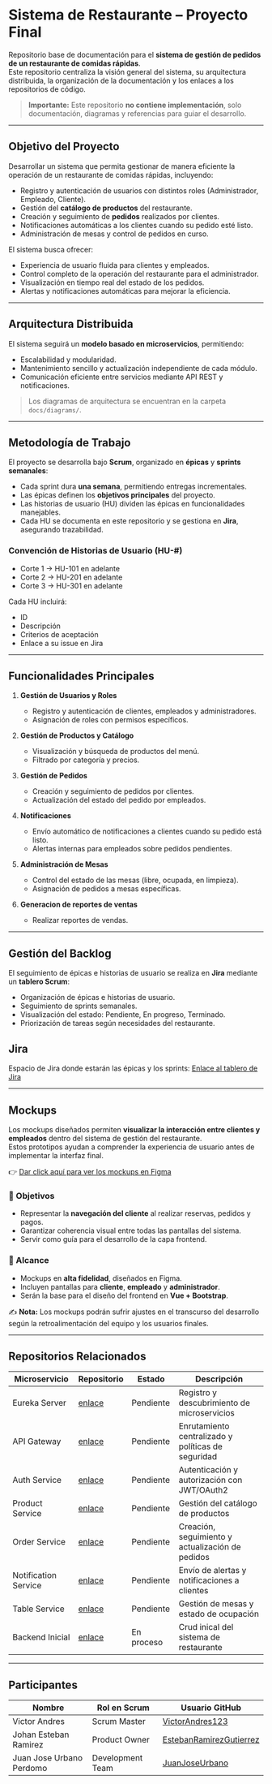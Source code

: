 # Sistema de Restaurante – Proyecto Final

Repositorio base de documentación para el **sistema de gestión de pedidos de un restaurante de comidas rápidas**.  
Este repositorio centraliza la visión    general del sistema, su arquitectura distribuida, la organización de la documentación y los enlaces a los repositorios de código.

> **Importante:** Este repositorio **no contiene implementación**, solo documentación, diagramas y referencias para guiar el desarrollo.

---

## Objetivo del Proyecto
Desarrollar un sistema que permita gestionar de manera eficiente la operación de un restaurante de comidas rápidas, incluyendo:

- Registro y autenticación de usuarios con distintos roles (Administrador, Empleado, Cliente).  
- Gestión del **catálogo de productos** del restaurante.  
- Creación y seguimiento de **pedidos** realizados por clientes.  
- Notificaciones automáticas a los clientes cuando su pedido esté listo.  
- Administración de mesas y control de pedidos en curso.  

El sistema busca ofrecer:

- Experiencia de usuario fluida para clientes y empleados.  
- Control completo de la operación del restaurante para el administrador.  
- Visualización en tiempo real del estado de los pedidos.  
- Alertas y notificaciones automáticas para mejorar la eficiencia.

---

## Arquitectura Distribuida
El sistema seguirá un **modelo basado en microservicios**, permitiendo:

- Escalabilidad y modularidad.  
- Mantenimiento sencillo y actualización independiente de cada módulo.  
- Comunicación eficiente entre servicios mediante API REST y notificaciones.  

> Los diagramas de arquitectura se encuentran en la carpeta `docs/diagrams/`.

---

## Metodología de Trabajo
El proyecto se desarrolla bajo **Scrum**, organizado en **épicas** y **sprints semanales**:

- Cada sprint dura **una semana**, permitiendo entregas incrementales.  
- Las épicas definen los **objetivos principales** del proyecto.  
- Las historias de usuario (HU) dividen las épicas en funcionalidades manejables.  
- Cada HU se documenta en este repositorio y se gestiona en **Jira**, asegurando trazabilidad.

### Convención de Historias de Usuario (HU-#)
- Corte 1 → HU-101 en adelante
- Corte 2 → HU-201 en adelante
- Corte 3 → HU-301 en adelante

Cada HU incluirá:

- ID  
- Descripción  
- Criterios de aceptación  
- Enlace a su issue en Jira  

---

## Funcionalidades Principales
1. **Gestión de Usuarios y Roles**  
   - Registro y autenticación de clientes, empleados y administradores.  
   - Asignación de roles con permisos específicos.  

2. **Gestión de Productos y Catálogo**  
   - Visualización y búsqueda de productos del menú.  
   - Filtrado por categoría y precios.  

3. **Gestión de Pedidos**  
   - Creación y seguimiento de pedidos por clientes.  
   - Actualización del estado del pedido por empleados.  

4. **Notificaciones**  
   - Envío automático de notificaciones a clientes cuando su pedido está listo.  
   - Alertas internas para empleados sobre pedidos pendientes.  

5. **Administración de Mesas**  
   - Control del estado de las mesas (libre, ocupada, en limpieza).  
   - Asignación de pedidos a mesas específicas.  

6. **Generacion de reportes de ventas**  
   - Realizar reportes de vendas.  

---

## Gestión del Backlog
El seguimiento de épicas e historias de usuario se realiza en **Jira** mediante un **tablero Scrum**:

- Organización de épicas e historias de usuario.  
- Seguimiento de sprints semanales.  
- Visualización del estado: Pendiente, En progreso, Terminado.  
- Priorización de tareas según necesidades del restaurante. 

## Jira
Espacio de Jira donde estarán las épicas y los sprints: [Enlace al tablero de Jira](https://solitariodevs.atlassian.net/jira/software/projects/RSO/boards/67/backlog?epics=visible&issueParent=10133%2C10140&atlOrigin=eyJpIjoiYjBhYTY2MTRmOWRiNDdlNTk3ZTdkMTAzMmU4MjMwMjMiLCJwIjoiaiJ9)

---
## Mockups  

Los mockups diseñados permiten **visualizar la interacción entre clientes y empleados** dentro del sistema de gestión del restaurante.  
Estos prototipos ayudan a comprender la experiencia de usuario antes de implementar la interfaz final.  

👉 [Dar click aquí para ver los mockups en Figma](https://www.figma.com/design/IQPDGfwnokc7wHWxzrDgTb/Restaurante_SmashOrder?node-id=5-268&t=KvE2EGwpA9Y5mqFd-1)

### 🎯 Objetivos
- Representar la **navegación del cliente** al realizar reservas, pedidos y pagos.
- Garantizar coherencia visual entre todas las pantallas del sistema.
- Servir como guía para el desarrollo de la capa frontend.

### 📌 Alcance
- Mockups en **alta fidelidad**, diseñados en Figma.  
- Incluyen pantallas para **cliente**, **empleado** y **administrador**.  
- Serán la base para el diseño del frontend en **Vue + Bootstrap**.  

✍️ **Nota:** Los mockups podrán sufrir ajustes en el transcurso del desarrollo según la retroalimentación del equipo y los usuarios finales.

---

## Repositorios Relacionados
| Microservicio          | Repositorio                        | Estado       | Descripción                                           |
|------------------------|-----------------------------------|-------------|------------------------------------------------------|
| Eureka Server          | [enlace](#)                       | Pendiente    | Registro y descubrimiento de microservicios         |
| API Gateway            | [enlace](#)                       | Pendiente    | Enrutamiento centralizado y políticas de seguridad  |
| Auth Service           | [enlace](#)                       | Pendiente    | Autenticación y autorización con JWT/OAuth2         |
| Product Service        | [enlace](#)                       | Pendiente   | Gestión del catálogo de productos                   |
| Order Service          | [enlace](#)                       | Pendiente   | Creación, seguimiento y actualización de pedidos   |
| Notification Service   | [enlace](#)                       | Pendiente    | Envío de alertas y notificaciones a clientes       |
| Table Service          | [enlace](#)                       | Pendiente    | Gestión de mesas y estado de ocupación              |
| Backend Inicial           | [enlace](https://github.com/JuanJoseUrbano/frontend-restaurante-smash_order)                       | En proceso    | Crud inical del sistema de restaurante           | [enlace](https://github.com/JuanJoseUrbano/frontend-restaurante-smash_order)                       | En proceso    | Interfaz gráfica del sistema                      |

---

## Participantes
| Nombre                    | Rol en Scrum      | Usuario GitHub                                                                 |
|---------------------------|-----------------|-------------------------------------------------------------------------------|
| Victor Andres             | Scrum Master     | [VictorAndres123](https://github.com/VictorAndres123)                         |
| Johan Esteban Ramirez     | Product Owner    | [EstebanRamirezGutierrez](https://github.com/EstebanRamirezGutierrez)         |
| Juan Jose Urbano Perdomo  | Development Team | [JuanJoseUrbano](https://github.com/JuanJoseUrbano)                           |
